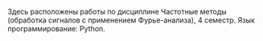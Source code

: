 Здесь расположены работы по дисциплине Частотные методы (обработка сигналов с применением Фурье-анализа), 4 семестр. Язык программирование: Python.
